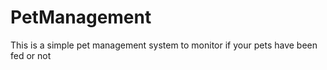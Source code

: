 # PetManagement
This is a simple pet management system to monitor if your pets have been fed or not

